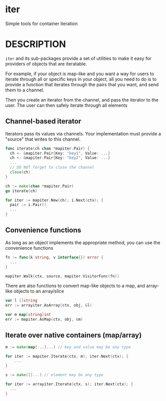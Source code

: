 # iter

Simple tools for container iteration

# DESCRIPTION

`iter` and its sub-packages provide a set of utilities to make it easy for
providers of objects that are iteratable.

For example, if your object is map-like and you want a way for users to
iterate through all or specific keys in your object, all you need to do
is to provide a function that iterates through the pairs that you want,
and send them to a channel.

Then you create an iterator from the channel, and pass the iterator to the
user. The user can then safely iterate through all elements

## Channel-based iterator

Iterators pass its values via channels. Your implementation must provide a "source"
that writes to this channel.

```go
func iterate(ch chan *mapiter.Pair) {
  ch <- &mapiter.Pair{Key: "key1", Value: ...}
  ch <- &mapiter.Pair{Key: "key2", Value: ...}
  ...
  // DO NOT forget to close the channel
  close(ch)
}

ch := make(chan *mapiter.Pair)
go iterate(ch)

for iter := mapiter.New(ch); i.Next(ctx); {
  pair := i.Pair()
  ...
}
```

## Convenience functions

As long as an object implements the appropriate method, you can use the 
convenience functions

```go
fn := func(k string, v interface{}) error {
  ...
}

mapiter.Walk(ctx, source, mapiter.VisitorFunc(fn))
```

There are also functions to convert map-like objects to a map, and array-like objects
to an array/slice

```go
var l []string
err := arrayiter.AsArray(ctx, obj, &l)

var m map[string]int
err := mapiter.AsMap(ctx, obj, &m)
```

## Iterate over native containers (map/array)

```go
m := make(map[...]...) // key and value may be any type

for iter := mapiter.Iterate(ctx, m); iter.Next(ctx); {
	...
}
```

```go
s := make([]...) // element may be any type

for iter := arrayiter.Iterate(ctx, s); iter.Next(ctx); {
  ...
}
```
